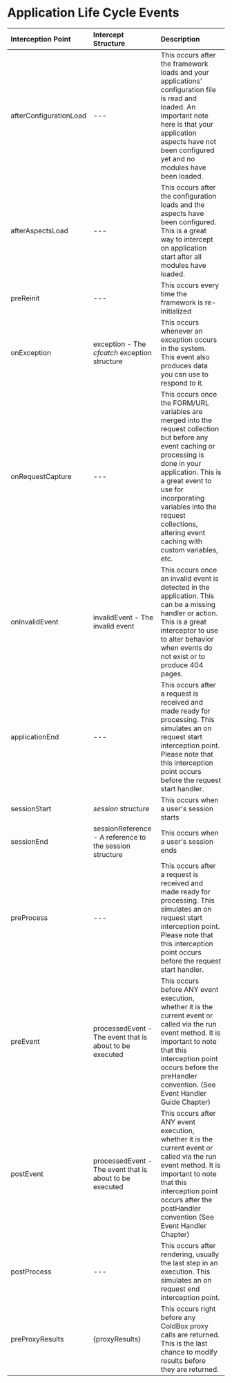 # Application Life Cycle Events

| Interception Point | Intercept Structure | Description |
| :--- | :--- | :--- |
| afterConfigurationLoad | --- | This occurs after the framework loads and your applications' configuration file is read and loaded. An important note here is that your application aspects have not been configured yet and no modules have been loaded. |
| afterAspectsLoad | --- | This occurs after the configuration loads and the aspects have been configured. This is a great way to intercept on application start after all modules have loaded. |
| preReinit | --- | This occurs every time the framework is re-initialized |
| onException | exception - The _cfcatch_ exception structure | This occurs whenever an exception occurs in the system. This event also produces data you can use to respond to it. |
| onRequestCapture | --- | This occurs once the FORM/URL variables are merged into the request collection but before any event caching or processing is done in your application. This is a great event to use for incorporating variables into the request collections, altering event caching with custom variables, etc. |
| onInvalidEvent | invalidEvent - The invalid event | This occurs once an invalid event is detected in the application. This can be a missing handler or action. This is a great interceptor to use to alter behavior when events do not exist or to produce 404 pages. |
| applicationEnd | --- | This occurs after a request is received and made ready for processing. This simulates an on request start interception point. Please note that this interception point occurs before the request start handler. |
| sessionStart | _session_ structure | This occurs when a user's session starts |
| sessionEnd | sessionReference - A reference to the session structure | This occurs when a user's session ends |
| preProcess | --- | This occurs after a request is received and made ready for processing. This simulates an on request start interception point. Please note that this interception point occurs before the request start handler. |
| preEvent | processedEvent - The event that is about to be executed | This occurs before ANY event execution, whether it is the current event or called via the run event method. It is important to note that this interception point occurs before the preHandler convention. \(See Event Handler Guide Chapter\) |
| postEvent | processedEvent - The event that is about to be executed | This occurs after ANY event execution, whether it is the current event or called via the run event method. It is important to note that this interception point occurs after the postHandler convention \(See Event Handler Chapter\) |
| postProcess | --- | This occurs after rendering, usually the last step in an execution. This simulates an on request end interception point. |
| preProxyResults | {proxyResults} | This occurs right before any ColdBox proxy calls are returned. This is the last chance to modify results before they are returned. |

